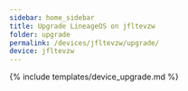 ```yaml
---
sidebar: home_sidebar
title: Upgrade LineageOS on jfltevzw
folder: upgrade
permalink: /devices/jfltevzw/upgrade/
device: jfltevzw
---
```

{% include templates/device_upgrade.md %}
